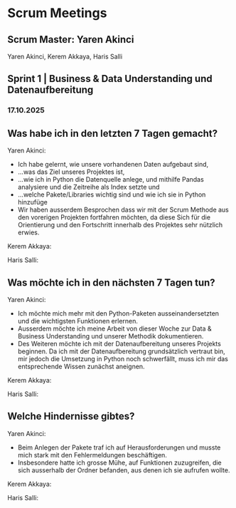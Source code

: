 # Scrum Meetings
## Scrum Master: Yaren Akinci
Yaren Akinci, Kerem Akkaya, Haris Salli

## Sprint 1 | Business & Data Understanding und Datenaufbereitung

### 17.10.2025
## Was habe ich in den letzten 7 Tagen gemacht?
Yaren Akinci: 
- Ich habe gelernt, wie unsere vorhandenen Daten aufgebaut sind,
- ...was das Ziel unseres Projektes ist,
- ...wie ich in Python die Datenquelle anlege, und mithilfe Pandas analysiere und die Zeitreihe als Index setzte und
- ...welche Pakete/Libraries wichtig sind und wie ich sie in Python hinzufüge
- Wir haben ausserdem Besprochen dass wir mit der Scrum Methode aus den vorerigen Projekten fortfahren möchten, da diese Sich für die Orientierung und den Fortschritt innerhalb des Projektes sehr nützlich erwies.

Kerem Akkaya:

Haris Salli:

## Was möchte ich in den nächsten 7 Tagen tun?
Yaren Akinci:
- Ich möchte mich mehr mit den Python-Paketen ausseinandersetzten und die wichtigsten Funktionen erlernen.
- Ausserdem möchte ich meine Arbeit von dieser Woche zur Data & Business Understanding und unserer Methodik dokumentieren.
- Des Weiteren möchte ich mit der Datenaufbereitung unseres Projekts beginnen. Da ich mit der Datenaufbereitung grundsätzlich vertraut bin, mir jedoch die Umsetzung in Python noch schwerfällt, muss ich mir das entsprechende Wissen zunächst aneignen.


Kerem Akkaya:

Haris Salli:


## Welche Hindernisse gibtes?
Yaren Akinci:
- Beim Anlegen der Pakete traf ich auf Herausforderungen und musste mich stark mit den Fehlermeldungen beschäftigen. 
- Insbesondere hatte ich grosse Mühe, auf Funktionen zuzugreifen, die sich ausserhalb der Ordner befanden, aus denen ich sie aufrufen wollte.



Kerem Akkaya:

Haris Salli:


